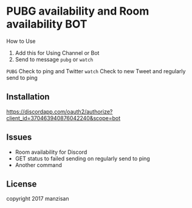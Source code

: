 # PUBG availability and Room availability BOT

  How to Use

  1. Add this for Using Channel or Bot
  2. Send to message `pubg` or `watch`
  
  `PUBG`
    Check to ping and Twitter
  `watch`
    Check to new Tweet and regularly send to ping
    
## Installation

  https://discordapp.com/oauth2/authorize?client_id=370463940876042240&scope=bot

## Issues

- Room availability for Discord
- GET status to failed sending on regularly send to ping
- Another command

## License

 copyright 2017 manzisan
